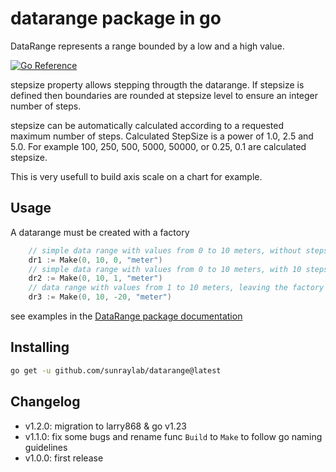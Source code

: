 # datarange package in go

DataRange represents a range bounded by a low and a high value. 

[![Go Reference](https://pkg.go.dev/badge/github.com/sunraylab/datarange.svg)](https://pkg.go.dev/github.com/sunraylab/datarange)

stepsize property allows stepping througth the datarange. If stepsize is defined then boundaries are rounded at stepsize level to ensure an integer number of steps.

stepsize can be automatically calculated according to a requested maximum number of steps. Calculated StepSize is a power of 1.0, 2.5 and 5.0. For example 100, 250, 500, 5000, 50000, or 0.25, 0.1 are calculated stepsize.

This is very usefull to build axis scale on a chart for example.

## Usage

A datarange must be created with a factory

```go
    // simple data range with values from 0 to 10 meters, without stepsize
	dr1 := Make(0, 10, 0, "meter")
    // simple data range with values from 0 to 10 meters, with 10 steps of 1 meter
	dr2 := Make(0, 10, 1, "meter")
    // data range with values from 1 to 10 meters, leaving the factory calculating the best stepsize to get a maximum number of 20 steps
	dr3 := Make(0, 10, -20, "meter")
```

see examples in the [DataRange package documentation](https://pkg.go.dev/github.com/sunraylab/datarange#pkg-examples)

## Installing

```bash
go get -u github.com/sunraylab/datarange@latest
```

## Changelog

- v1.2.0: migration to larry868 & go v1.23
- v1.1.0: fix some bugs and rename func ``Build`` to ``Make`` to follow go naming guidelines
- v1.0.0: first release

